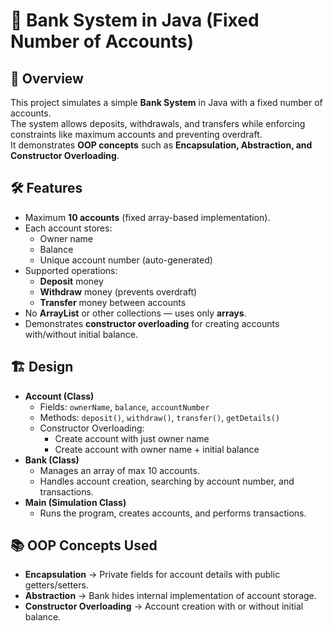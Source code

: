 # 🏦 Bank System in Java (Fixed Number of Accounts)

## 📌 Overview
This project simulates a simple **Bank System** in Java with a fixed number of accounts.  
The system allows deposits, withdrawals, and transfers while enforcing constraints like maximum accounts and preventing overdraft.  
It demonstrates **OOP concepts** such as **Encapsulation, Abstraction, and Constructor Overloading**.

## 🛠 Features
- Maximum **10 accounts** (fixed array-based implementation).
- Each account stores:
  - Owner name
  - Balance
  - Unique account number (auto-generated)
- Supported operations:
  - **Deposit** money
  - **Withdraw** money (prevents overdraft)
  - **Transfer** money between accounts
- No **ArrayList** or other collections — uses only **arrays**.
- Demonstrates **constructor overloading** for creating accounts with/without initial balance.

## 🏗 Design
- **Account (Class)**  
  - Fields: `ownerName`, `balance`, `accountNumber`  
  - Methods: `deposit()`, `withdraw()`, `transfer()`, `getDetails()`  
  - Constructor Overloading: 
    - Create account with just owner name
    - Create account with owner name + initial balance
- **Bank (Class)**  
  - Manages an array of max 10 accounts.  
  - Handles account creation, searching by account number, and transactions.  
- **Main (Simulation Class)**  
  - Runs the program, creates accounts, and performs transactions.

## 📚 OOP Concepts Used
- **Encapsulation** → Private fields for account details with public getters/setters.
- **Abstraction** → Bank hides internal implementation of account storage.
- **Constructor Overloading** → Account creation with or without initial balance.
